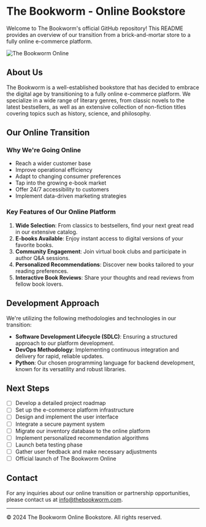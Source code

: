 # The Bookworm - Online Bookstore

Welcome to The Bookworm's official GitHub repository! This README provides an overview of our transition from a brick-and-mortar store to a fully online e-commerce platform.

![The Bookworm Online](https://via.placeholder.com/800x400.png?text=The+Bookworm+Online)

## About Us

The Bookworm is a well-established bookstore that has decided to embrace the digital age by transitioning to a fully online e-commerce platform. We specialize in a wide range of literary genres, from classic novels to the latest bestsellers, as well as an extensive collection of non-fiction titles covering topics such as history, science, and philosophy.

## Our Online Transition

### Why We're Going Online

- Reach a wider customer base
- Improve operational efficiency
- Adapt to changing consumer preferences
- Tap into the growing e-book market
- Offer 24/7 accessibility to customers
- Implement data-driven marketing strategies

### Key Features of Our Online Platform

1. **Wide Selection**: From classics to bestsellers, find your next great read in our extensive catalog.
2. **E-books Available**: Enjoy instant access to digital versions of your favorite books.
3. **Community Engagement**: Join virtual book clubs and participate in author Q&A sessions.
4. **Personalized Recommendations**: Discover new books tailored to your reading preferences.
5. **Interactive Book Reviews**: Share your thoughts and read reviews from fellow book lovers.

## Development Approach

We're utilizing the following methodologies and technologies in our transition:

- **Software Development Lifecycle (SDLC)**: Ensuring a structured approach to our platform development.
- **DevOps Methodology**: Implementing continuous integration and delivery for rapid, reliable updates.
- **Python**: Our chosen programming language for backend development, known for its versatility and robust libraries.

## Next Steps

- [ ] Develop a detailed project roadmap
- [ ] Set up the e-commerce platform infrastructure
- [ ] Design and implement the user interface
- [ ] Integrate a secure payment system
- [ ] Migrate our inventory database to the online platform
- [ ] Implement personalized recommendation algorithms
- [ ] Launch beta testing phase
- [ ] Gather user feedback and make necessary adjustments
- [ ] Official launch of The Bookworm Online

## Contact

For any inquiries about our online transition or partnership opportunities, please contact us at info@thebookworm.com.

---

© 2024 The Bookworm Online Bookstore. All rights reserved.
